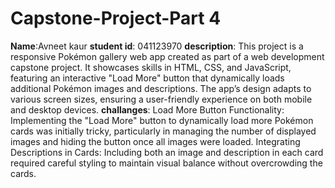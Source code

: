 # Capstone-Project-Part 4
 **Name**:Avneet kaur
 **student id**: 041123970
 **description**:
This project is a responsive Pokémon gallery web app created as part of a web development capstone project. It showcases skills in HTML, CSS, and JavaScript, featuring an interactive "Load More" button that dynamically loads additional Pokémon images and descriptions. The app’s design adapts to various screen sizes, ensuring a user-friendly experience on both mobile and desktop devices.
**challanges**:
Load More Button Functionality: Implementing the "Load More" button to dynamically load more Pokémon cards was initially tricky, particularly in managing the number of displayed images and hiding the button once all images were loaded.
Integrating Descriptions in Cards: Including both an image and description in each card required careful styling to maintain visual balance without overcrowding the cards.